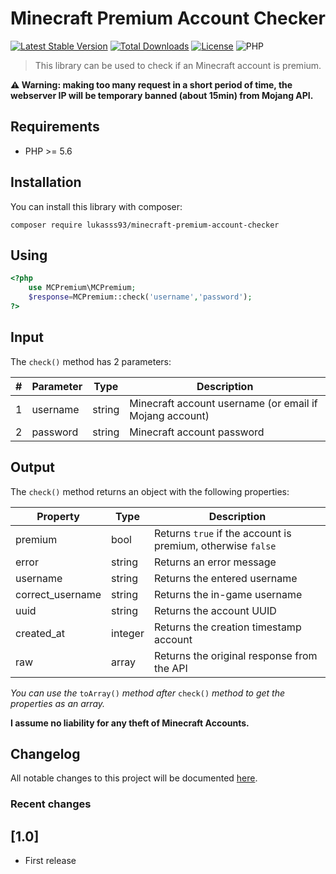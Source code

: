 # Minecraft Premium Account Checker

[![Latest Stable Version](https://poser.pugx.org/lukasss93/minecraft-premium-account-checker/v/stable)](https://packagist.org/packages/lukasss93/minecraft-premium-account-checker)
[![Total Downloads](https://poser.pugx.org/lukasss93/minecraft-premium-account-checker/downloads)](https://packagist.org/packages/lukasss93/minecraft-premium-account-checker)
[![License](https://poser.pugx.org/lukasss93/minecraft-premium-account-checker/license)](https://packagist.org/packages/lukasss93/minecraft-premium-account-checker)
![PHP](https://img.shields.io/badge/php-%3E%3D5.6-green.svg)

> This library can be used to check if an Minecraft account is premium.

**⚠ Warning: making too many request in a short period of time, the webserver IP will be temporary banned (about 15min) from Mojang API.**

Requirements
---------
* PHP >= 5.6

Installation
---------
You can install this library with composer:

`composer require lukasss93/minecraft-premium-account-checker`

Using
---------
```php
<?php
	use MCPremium\MCPremium;
	$response=MCPremium::check('username','password');
?>
```

Input
---------
The `check()` method has 2 parameters:

\# | Parameter | Type | Description
---|-----------|------|------------
1 | username | string | Minecraft account username (or email if Mojang account)
2 | password | string| Minecraft account password

Output
---------
The `check()` method returns an object with the following properties:

Property|Type|Description
---|----|------------
premium|bool|Returns `true` if the account is premium, otherwise `false`
error|string|Returns an error message
username|string|Returns the entered username
correct_username|string|Returns the in-game username
uuid|string|Returns the account UUID
created_at|integer|Returns the creation timestamp account
raw|array|Returns the original response from the API

_You can use the_ `toArray()` _method after_ `check()` _method to get the properties as an array._

**I assume no liability for any theft of Minecraft Accounts.**

Changelog
---------
All notable changes to this project will be documented [here](https://github.com/Lukasss93/minecraft-premium-account-checker/blob/master/CHANGELOG.md).

### Recent changes
## [1.0]
- First release
